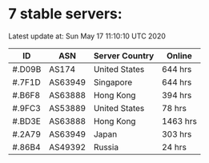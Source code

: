 # 7 stable servers:

Latest update at: Sun May 17 11:10:10 UTC 2020

| ID | ASN | Server Country | Online |
| -- | --- | -------------- | ------ |
| #.D09B | AS174 | United States | 644 hrs |
| #.7F1D | AS63949 | Singapore | 644 hrs |
| #.B6F8 | AS63888 | Hong Kong | 394 hrs |
| #.9FC3 | AS53889 | United States | 78 hrs |
| #.BD3E | AS63888 | Hong Kong | 1463 hrs |
| #.2A79 | AS63949 | Japan | 303 hrs |
| #.86B4 | AS49392 | Russia | 24 hrs |

